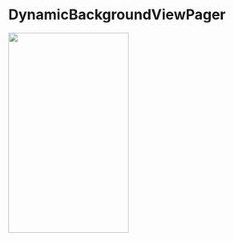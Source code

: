 # DynamicBackgroundViewPager
<img border="0" src="http://i.imgur.com/MeiYjSX.png" height="400" width="240">
